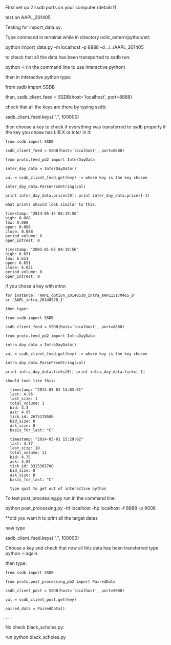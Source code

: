 FIrst set up 2 ssdb ports on your computer (details?)



test on AAPL_201405

Testing for import_data.py:

Type command in terminal while in directory ncllc_extern/python/etl:

python import_data.py -m localhost -p 8888 -d ../../AAPL_201405

to check that all the data has been transported to ssdb run:

  python -i (in the command line to use interactive python)

  then in interactive python type: 

  from ssdb import SSDB

  then, ssdb_client_feed = SSDB(host='localhost', port=8888)

  check that all the keys are there by typing ssdb:

  ssdb_client_feed.keys('','', 100000)

  then choose a key to check if everything was transferred to ssdb properly if the key you chose has LIB.X or _inter_ in it:

    from ssdb import SSDB

    ssdb_client_feed = SSDB(host='localhost', port=8888)

    from proto.feed_pb2 import InterDayData

    inter_day_data = InterDayData()

    val = ssdb_client_feed.get(key) -> where key is the key chosen

    inter_day_data.ParseFromString(val)

    print inter_day_data.prices[0]; print inter_day_data.prices[-1]

    what prints should look similar to this:

    timestamp: "2014-05-14 04:19:56"
    high: 0.088
    low: 0.088
    open: 0.088
    close: 0.088
    period_volume: 0
    open_intrest: 0

    timestamp: "2001-01-02 04:19:56"
    high: 6.651
    low: 6.651
    open: 6.651
    close: 6.651
    period_volume: 0
    open_intrest: 0

  if you chose a key with _intra_:

    for instance: 'AAPL_option_20140530_intra_AAPL1517M465_0'
    or 'AAPL_intra_20140528_1'

    then type:

    from ssdb import SSDB

    ssdb_client_feed = SSDB(host='localhost', port=8888)

    from proto.feed_pb2 import IntraDayData

    intra_day_data = IntraDayData()

    val = ssdb_client_feed.get(key) -> where key is the key chosen

    intra_day_data.ParseFromString(val)

    print intra_day_data.ticks[0]; print intra_day_data.ticks[-1]

    should look like this:

      timestamp: "2014-05-01 14:03:51"
      last: 4.95
      last_size: 1
      total_volume: 1
      bid: 4.3
      ask: 4.95
      tick_id: 2675178500
      bid_size: 0
      ask_size: 0
      basis_for_last: "C"

      timestamp: "2014-05-01 15:29:02"
      last: 4.77
      last_size: 10
      total_volume: 11
      bid: 4.75
      ask: 4.85
      tick_id: 3325365700
      bid_size: 0
      ask_size: 0
      basis_for_last: "C"

      type quit to get out of interactive python

To test post_processing.py run in the command line:

 python post_processing.py -hf localhost -hp localhost -f 8888 -p 9008

 **did you want it to print all the target dates

 now type

 ssdb_client_feed.keys('','', 100000)

 Choose a key and check that now all this data has been transferred type python -i again.

  then type:

    from ssdb import SSDB

    from proto.post_processing_pb2 import PairedData

    ssdb_client_post = SSDB(host='localhost', port=9008)

    val = ssdb_client_post.get(key)

    paired_data = PairedData()

    ...

No check black_scholes.py:

run python black_scholes.py
